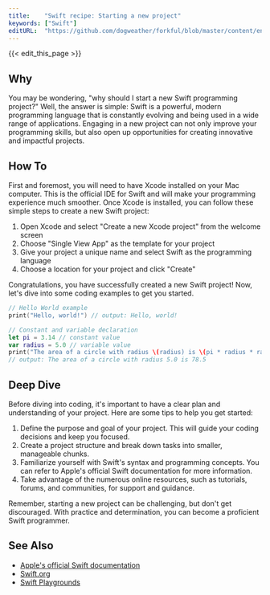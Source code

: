 ```yaml
---
title:    "Swift recipe: Starting a new project"
keywords: ["Swift"]
editURL:  "https://github.com/dogweather/forkful/blob/master/content/en/swift/starting-a-new-project.md"
---
```


{{< edit_this_page >}}

## Why

You may be wondering, "why should I start a new Swift programming project?" Well, the answer is simple: Swift is a powerful, modern programming language that is constantly evolving and being used in a wide range of applications. Engaging in a new project can not only improve your programming skills, but also open up opportunities for creating innovative and impactful projects.

## How To

First and foremost, you will need to have Xcode installed on your Mac computer. This is the official IDE for Swift and will make your programming experience much smoother. Once Xcode is installed, you can follow these simple steps to create a new Swift project:

1. Open Xcode and select "Create a new Xcode project" from the welcome screen
2. Choose "Single View App" as the template for your project
3. Give your project a unique name and select Swift as the programming language
4. Choose a location for your project and click "Create"

Congratulations, you have successfully created a new Swift project! Now, let's dive into some coding examples to get you started.

```Swift
// Hello World example
print("Hello, world!") // output: Hello, world!
```

```Swift
// Constant and variable declaration
let pi = 3.14 // constant value
var radius = 5.0 // variable value
print("The area of a circle with radius \(radius) is \(pi * radius * radius)") 
// output: The area of a circle with radius 5.0 is 78.5
```

## Deep Dive

Before diving into coding, it's important to have a clear plan and understanding of your project. Here are some tips to help you get started:

1. Define the purpose and goal of your project. This will guide your coding decisions and keep you focused.
2. Create a project structure and break down tasks into smaller, manageable chunks.
3. Familiarize yourself with Swift's syntax and programming concepts. You can refer to Apple's official Swift documentation for more information.
4. Take advantage of the numerous online resources, such as tutorials, forums, and communities, for support and guidance.

Remember, starting a new project can be challenging, but don't get discouraged. With practice and determination, you can become a proficient Swift programmer. 

## See Also

- [Apple's official Swift documentation](https://developer.apple.com/documentation/swift)
- [Swift.org](https://swift.org/)
- [Swift Playgrounds](https://www.apple.com/swift/playgrounds/)